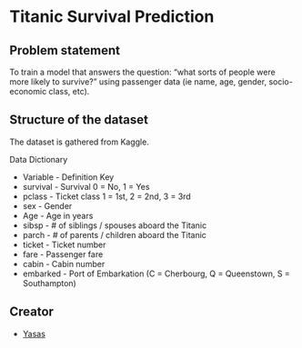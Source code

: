# Titanic Survival Prediction

## Problem statement
To train a model that answers the question: “what sorts of people were more likely to survive?” using passenger data (ie name, age, gender, socio-economic class, etc). 

## Structure of the dataset
The dataset is gathered from Kaggle. 

Data Dictionary
- Variable	- Definition	Key
- survival 	- Survival 	0 = No, 1 = Yes
- pclass 	- Ticket class 	1 = 1st, 2 = 2nd, 3 = 3rd
- sex 	    - Gender 	
- Age 	    - Age in years 	
- sibsp 	- # of siblings / spouses aboard the Titanic 	
- parch 	- # of parents / children aboard the Titanic 	
- ticket 	- Ticket number 	
- fare 	    - Passenger fare 	
- cabin 	- Cabin number 	
- embarked 	- Port of Embarkation (C = Cherbourg, Q = Queenstown, S = Southampton)


## Creator
- [Yasas](https://github.com/yasas4d)
